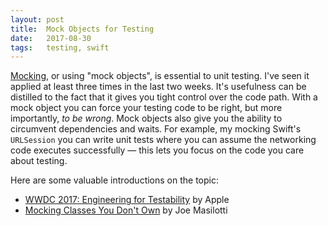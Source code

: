 ```yaml
---
layout: post
title:  Mock Objects for Testing
date:   2017-08-30 
tags:   testing, swift
---
```


[Mocking](https://en.wikipedia.org/wiki/Mock_object), or using "mock objects", is essential to unit testing. I've seen it applied at least three times in the last two weeks. It's usefulness can be distilled to the fact that it gives you tight control over the code path. With a mock object you can force your testing code to be right, but more importantly, _to be wrong_. Mock objects also give you the ability to circumvent dependencies and waits. For example, my mocking Swift's `URLSession` you can write unit tests where you can assume the networking code executes successfully — this lets you focus on the code you care about testing.

Here are some valuable introductions on the topic:

- [WWDC 2017: Engineering for Testability](https://developer.apple.com/videos/play/wwdc2017/414/) by Apple
- [Mocking Classes You Don't Own](http://masilotti.com/testing-nsurlsession-input/) by Joe Masilotti
